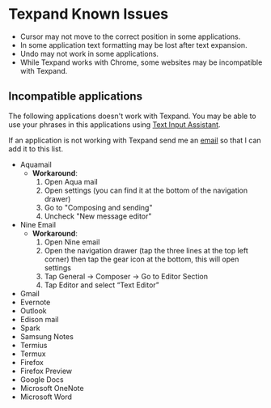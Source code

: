 # Texpand Known Issues

* Cursor may not move to the correct position in some applications.
* In some application text formatting may be lost after text expansion.
* Undo may not work in some applications.
* While Texpand works with Chrome, some websites may be incompatible with Texpand.

## Incompatible applications

The following applications doesn't work with Texpand. You may be able to use your phrases in this applications using [Text Input Assistant](/text-input-assistant 'target=_self'). 

If an application is not working with Texpand send me an [email](mailto:support@texpandapp.com) so that I can add it to this list.

* Aquamail
	- **Workaround**: 
		1. Open Aqua mail
		2. Open settings (you can find it at the bottom of the navigation drawer)
		3. Go to "Composing and sending"
		4. Uncheck "New message editor"
* Nine Email
	- **Workaround**: 
		1. Open Nine email
		2. Open the navigation drawer (tap the three lines at the top left corner) then tap the gear icon at the bottom, this will open settings
		3. Tap General → Composer → Go to Editor Section 
		4. Tap Editor and select “Text Editor”
* Gmail
* Evernote
* Outlook
* Edison mail
* Spark
* Samsung Notes
* Termius
* Termux
* Firefox 
* Firefox Preview
* Google Docs
* Microsoft OneNote
* Microsoft Word 


